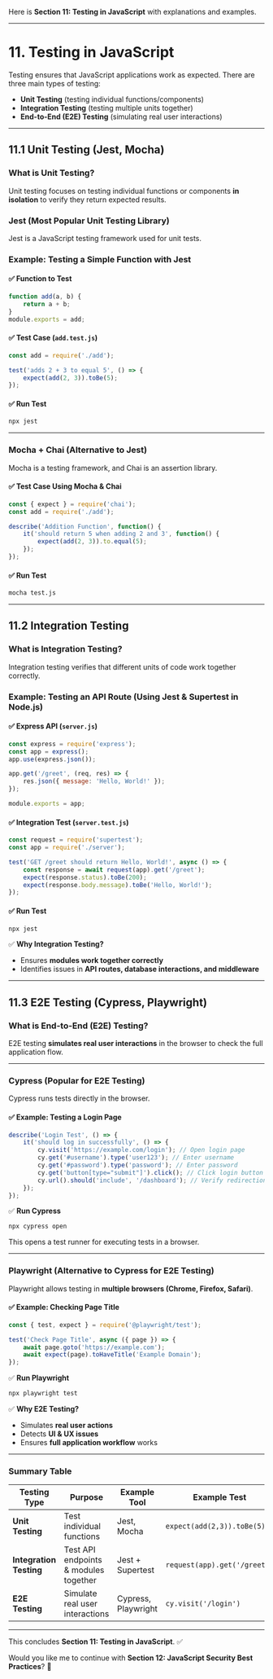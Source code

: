 Here is **Section 11: Testing in JavaScript** with explanations and examples.  

---

# **11. Testing in JavaScript**  

Testing ensures that JavaScript applications work as expected. There are three main types of testing:  
- **Unit Testing** (testing individual functions/components)  
- **Integration Testing** (testing multiple units together)  
- **End-to-End (E2E) Testing** (simulating real user interactions)  

---

## **11.1 Unit Testing (Jest, Mocha)**  

### **What is Unit Testing?**  
Unit testing focuses on testing individual functions or components **in isolation** to verify they return expected results.  

### **Jest (Most Popular Unit Testing Library)**  
Jest is a JavaScript testing framework used for unit tests.  

### **Example: Testing a Simple Function with Jest**  
#### ✅ **Function to Test**
```javascript
function add(a, b) {
    return a + b;
}
module.exports = add;
```
#### ✅ **Test Case (`add.test.js`)**
```javascript
const add = require('./add');

test('adds 2 + 3 to equal 5', () => {
    expect(add(2, 3)).toBe(5);
});
```
#### ✅ **Run Test**
```sh
npx jest
```

---

### **Mocha + Chai (Alternative to Jest)**  
Mocha is a testing framework, and Chai is an assertion library.

#### ✅ **Test Case Using Mocha & Chai**
```javascript
const { expect } = require('chai');
const add = require('./add');

describe('Addition Function', function() {
    it('should return 5 when adding 2 and 3', function() {
        expect(add(2, 3)).to.equal(5);
    });
});
```
#### ✅ **Run Test**
```sh
mocha test.js
```

---

## **11.2 Integration Testing**  

### **What is Integration Testing?**  
Integration testing verifies that different units of code work together correctly.

### **Example: Testing an API Route (Using Jest & Supertest in Node.js)**  

#### ✅ **Express API (`server.js`)**
```javascript
const express = require('express');
const app = express();
app.use(express.json());

app.get('/greet', (req, res) => {
    res.json({ message: 'Hello, World!' });
});

module.exports = app;
```

#### ✅ **Integration Test (`server.test.js`)**
```javascript
const request = require('supertest');
const app = require('./server');

test('GET /greet should return Hello, World!', async () => {
    const response = await request(app).get('/greet');
    expect(response.status).toBe(200);
    expect(response.body.message).toBe('Hello, World!');
});
```

#### ✅ **Run Test**
```sh
npx jest
```

✅ **Why Integration Testing?**  
- Ensures **modules work together correctly**  
- Identifies issues in **API routes, database interactions, and middleware**  

---

## **11.3 E2E Testing (Cypress, Playwright)**  

### **What is End-to-End (E2E) Testing?**  
E2E testing **simulates real user interactions** in the browser to check the full application flow.

---

### **Cypress (Popular for E2E Testing)**  
Cypress runs tests directly in the browser.

#### ✅ **Example: Testing a Login Page**
```javascript
describe('Login Test', () => {
    it('should log in successfully', () => {
        cy.visit('https://example.com/login'); // Open login page
        cy.get('#username').type('user123'); // Enter username
        cy.get('#password').type('password'); // Enter password
        cy.get('button[type="submit"]').click(); // Click login button
        cy.url().should('include', '/dashboard'); // Verify redirection
    });
});
```

✅ **Run Cypress**
```sh
npx cypress open
```
This opens a test runner for executing tests in a browser.

---

### **Playwright (Alternative to Cypress for E2E Testing)**  
Playwright allows testing in **multiple browsers (Chrome, Firefox, Safari)**.

#### ✅ **Example: Checking Page Title**
```javascript
const { test, expect } = require('@playwright/test');

test('Check Page Title', async ({ page }) => {
    await page.goto('https://example.com');
    await expect(page).toHaveTitle('Example Domain');
});
```
✅ **Run Playwright**
```sh
npx playwright test
```

✅ **Why E2E Testing?**  
- Simulates **real user actions**  
- Detects **UI & UX issues**  
- Ensures **full application workflow** works  

---

### **Summary Table**  

| Testing Type | Purpose | Example Tool | Example Test |
|-------------|---------|--------------|--------------|
| **Unit Testing** | Test individual functions | Jest, Mocha | `expect(add(2,3)).toBe(5)` |
| **Integration Testing** | Test API endpoints & modules together | Jest + Supertest | `request(app).get('/greet')` |
| **E2E Testing** | Simulate real user interactions | Cypress, Playwright | `cy.visit('/login')` |

---

This concludes **Section 11: Testing in JavaScript**. ✅  

Would you like me to continue with **Section 12: JavaScript Security Best Practices**? 🚀